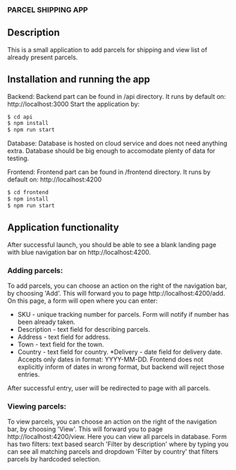 ### PARCEL SHIPPING APP

## Description

This is a small application to add parcels for shipping and view list of already present parcels.

## Installation and running the app

Backend:
Backend part can be found in /api directory. It runs by default on: http://localhost:3000
Start the application by:

```bash
$ cd api
$ npm install
$ npm run start
```

Database:
Database is hosted on cloud service and does not need anything extra. Database should be big enough to accomodate plenty of data for testing.

Frontend:
Frontend part can be found in /frontend directory. It runs by default on: http://localhost:4200

```bash
$ cd frontend
$ npm install
$ npm run start
```

## Application functionality

After successful launch, you should be able to see a blank landing page with blue navigation bar on http://localhost:4200.

### Adding parcels:
To add parcels, you can choose an action on the right of the navigation bar, by choosing 'Add'. This will forward you to page http://localhost:4200/add.
On this page, a form will open where you can enter:

* SKU - unique tracking number for parcels. Form will notify if number has been already taken.
* Description - text field for describing parcels.
* Address - text field for address.
* Town - text field for the town.
* Country - text field for country.
*Delivery - date field for delivery date. Accepts only dates in format: YYYY-MM-DD. Frontend does not explicitly inform of dates in wrong format, but backend will reject those entries.

After successful entry, user will be redirected to page with all parcels.

### Viewing parcels:
To view parcels, you can choose an action on the right of the navigation bar, by choosing 'View'. This will forward you to page http://localhost:4200/view. Here you can view all parcels in database.
Form has two filters: text based search 'Filter by description' where by typing you can see all matching parcels and dropdown 'Filter by country' that filters parcels by hardcoded selection.
